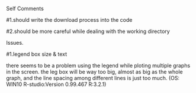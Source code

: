 Self Comments

#1.should write the download process into the code

#2.should be more careful while dealing with the working directory

Issues.

#1.legend box size & text

there seems to be a problem using the legend while ploting multiple graphs in the screen.
the leg box will be way too big, almost as big as the whole graph, and the line spacing among different lines is just too much.
(OS: WIN10 R-studio:Version 0.99.467 R:3.2.1)